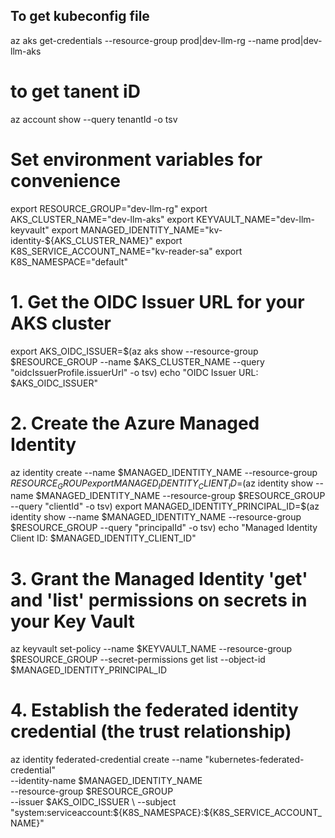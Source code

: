 ## To get kubeconfig file
az aks get-credentials --resource-group prod|dev-llm-rg --name prod|dev-llm-aks

# to get tanent iD
az account show --query tenantId -o tsv

# Set environment variables for convenience
export RESOURCE_GROUP="dev-llm-rg"
export AKS_CLUSTER_NAME="dev-llm-aks"
export KEYVAULT_NAME="dev-llm-keyvault"
export MANAGED_IDENTITY_NAME="kv-identity-${AKS_CLUSTER_NAME}"
export K8S_SERVICE_ACCOUNT_NAME="kv-reader-sa"
export K8S_NAMESPACE="default"

# 1. Get the OIDC Issuer URL for your AKS cluster
export AKS_OIDC_ISSUER=$(az aks show --resource-group $RESOURCE_GROUP --name $AKS_CLUSTER_NAME --query "oidcIssuerProfile.issuerUrl" -o tsv)
echo "OIDC Issuer URL: $AKS_OIDC_ISSUER"

# 2. Create the Azure Managed Identity
az identity create --name $MANAGED_IDENTITY_NAME --resource-group $RESOURCE_GROUP
export MANAGED_IDENTITY_CLIENT_ID=$(az identity show --name $MANAGED_IDENTITY_NAME --resource-group $RESOURCE_GROUP --query "clientId" -o tsv)
export MANAGED_IDENTITY_PRINCIPAL_ID=$(az identity show --name $MANAGED_IDENTITY_NAME --resource-group $RESOURCE_GROUP --query "principalId" -o tsv)
echo "Managed Identity Client ID: $MANAGED_IDENTITY_CLIENT_ID"

# 3. Grant the Managed Identity 'get' and 'list' permissions on secrets in your Key Vault
az keyvault set-policy --name $KEYVAULT_NAME --resource-group $RESOURCE_GROUP --secret-permissions get list --object-id $MANAGED_IDENTITY_PRINCIPAL_ID

# 4. Establish the federated identity credential (the trust relationship)
az identity federated-credential create --name "kubernetes-federated-credential" \
    --identity-name $MANAGED_IDENTITY_NAME \
    --resource-group $RESOURCE_GROUP \
    --issuer $AKS_OIDC_ISSUER \
    --subject "system:serviceaccount:${K8S_NAMESPACE}:${K8S_SERVICE_ACCOUNT_NAME}"